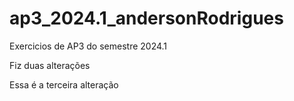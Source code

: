 # ap3_2024.1_andersonRodrigues
 
 Exercicios de AP3 do semestre 2024.1 
 
 Fiz duas alterações 

 Essa é a terceira alteração 
